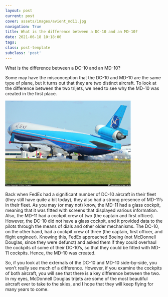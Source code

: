 ```yaml
---
layout: post
current: post
cover: assets/images/avient_md11.jpg
navigation: True
title: What is the difference between a DC-10 and an MD-10?
date: 2021-06-18 10:18:00
tags:
class: post-template
subclass: 'post'
---
```



What is the difference between a DC-10 and an MD-10?

Some may have the misconception that the DC-10 and MD-10 are the same type of plane, but it turns out that they are two distinct aircraft. To look at the difference between the two trijets, we need to see why the MD-10 was created in the first place. 

<!-- ![plane](assets/images/avient_md11.jpg) -->

<img src="assets/images/avient_md11.jpg" width=400/>

Back when FedEx had a significant number of DC-10 aircraft in their fleet (they still have quite a bit today), they also had a strong presence of MD-11’s in their fleet. As you may (or may not) know, the MD-11 had a glass cockpit, meaning that it was fitted with screens that displayed various information. Also, the MD-11 had a cockpit crew of two (the captain and first officer). However, the DC-10 did not have a glass cockpit, and it provided data to the pilots through the means of dials and other older mechanisms. The DC-10, on the other hand, had a cockpit crew of three (the captain, first officer, and flight engineer). Knowing this, FedEx approached Boeing (not McDonnell Douglas, since they were defunct) and asked them if they could overhaul the cockpits of some of their DC-10’s, so that they could be fitted with MD-11 cockpits. Hence, the MD-10 was created. 

So, if you look at the externals of the DC-10 and MD-10 side-by-side, you won’t really see much of a difference. However, if you examine the cockpits of both aircraft, you will see that there is a key difference between the two. In my eyes, McDonnell Douglas trijets are some of the most beautiful aircraft ever to take to the skies, and I hope that they will keep flying for many years to come.